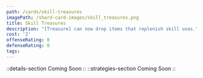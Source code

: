 ```yaml
---
path: /cards/skill-treasures
imagePath: /shard-card-images/skill_treasures.png
title: Skill Treasures
description: "[Treasure] can now drop items that replenish skill uses."
cost: '2'
offenseRating: 0
defenseRating: 0
tags:
---
```

::details-section
Coming Soon
::
::strategies-section
Coming Soon
::